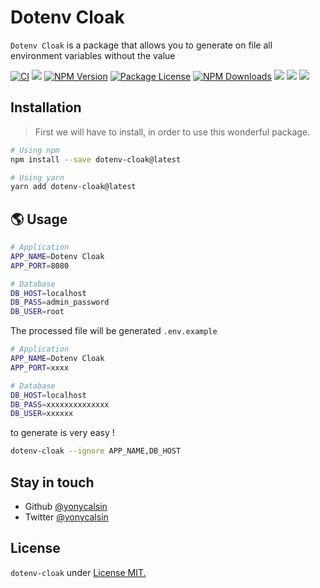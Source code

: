 # Dotenv Cloak

`Dotenv Cloak` is a package that allows you to generate on file all environment variables without the value

[![CI](https://github.com/yonycalsin/dotenv-cloak/actions/workflows/main.yml/badge.svg)](https://github.com/yonycalsin/dotenv-cloak/actions/workflows/main.yml)
<a href="https://github.com/yonycalsin/dotenv-cloak"><img src="https://img.shields.io/spiget/stars/1000?color=brightgreen&label=Star&logo=github" /></a>
<a href="https://www.npmjs.com/dotenv-cloak" target="_blank">
<img src="https://img.shields.io/npm/v/dotenv-cloak" alt="NPM Version" /></a>
<a href="https://www.npmjs.com/dotenv-cloak" target="_blank">
<img src="https://img.shields.io/npm/l/dotenv-cloak" alt="Package License" /></a>
<a href="https://www.npmjs.com/dotenv-cloak" target="_blank">
<img src="https://img.shields.io/npm/dm/dotenv-cloak" alt="NPM Downloads" /></a>
<a href="https://github.com/yonycalsin/dotenv-cloak"><img src="https://img.shields.io/badge/Github%20Page-dotenv.cloak-yellow?style=flat-square&logo=github" /></a>
<a href="https://github.com/yonycalsin"><img src="https://img.shields.io/badge/Author-Yony%20Calsin-blueviolet?style=flat-square&logo=appveyor" /></a>
<a href="https://twitter.com/yonycalsin" target="_blank">
<img src="https://img.shields.io/twitter/follow/yonycalsin.svg?style=social&label=Follow"></a>

## Installation

> First we will have to install, in order to use this wonderful package.

```bash
# Using npm
npm install --save dotenv-cloak@latest

# Using yarn
yarn add dotenv-cloak@latest
```

## 🌎 Usage

```bash
# Application
APP_NAME=Dotenv Cloak
APP_PORT=8080

# Database
DB_HOST=localhost
DB_PASS=admin_password
DB_USER=root
```

The processed file will be generated `.env.example`

```bash
# Application
APP_NAME=Dotenv Cloak
APP_PORT=xxxx

# Database
DB_HOST=localhost
DB_PASS=xxxxxxxxxxxxxx
DB_USER=xxxxxx
```

to generate is very easy !

```bash
dotenv-cloak --ignore APP_NAME,DB_HOST
```

## Stay in touch

- Github [@yonycalsin](https://github.com/yonycalsin)
- Twitter [@yonycalsin](https://twitter.com/yonycalsin)

## License

`dotenv-cloak` under [License MIT.](LICENSE)
